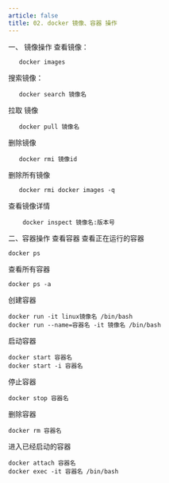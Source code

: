 ```yaml
---
article: false
title: 02. docker 镜像、容器 操作
---
```





一、 镜像操作
   查看镜像：
```shell
   docker images
```
   搜索镜像：
```shell
   docker search 镜像名
```
   拉取 镜像
```shell
   docker pull 镜像名
```
   删除镜像
```shell
   docker rmi 镜像id
```
   删除所有镜像
```shell
   docker rmi docker images -q
```

查看镜像详情
```shell
    docker inspect 镜像名:版本号
```



二、容器操作
查看容器
查看正在运行的容器
```shell
docker ps
```
查看所有容器
```shell
docker ps -a
```
创建容器
```shell
docker run -it linux镜像名 /bin/bash
docker run --name=容器名 -it 镜像名 /bin/bash
```
启动容器
```shell
docker start 容器名
docker start -i 容器名
```
停止容器
```shell
docker stop 容器名
```
删除容器
```shell
docker rm 容器名
```
进入已经启动的容器
```shell
docker attach 容器名
docker exec -it 容器名 /bin/bash
```

